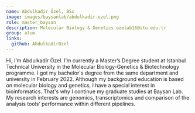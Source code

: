 ```yaml
---
name: Abdulkadir Özel, BSc
image: images/baysanlab/abdulkadir-ozel.png
role: master_baysan
description: Molecular Biology & Genetics ozelab16@itu.edu.tr
group: alum
links:
  github: AbdulkadirOzel
---
```


Hi, I’m Abdulkadir Özel. I’m currently a Master’s Degree student at Istanbul Technical University in the Molecular Biology-Genetics & Biotechnology programme. I got my bachelor's degree from the same department and university in February 2022. Although my background education is based on molecular biology and genetics, I have a special interest in bioinformatics. That's why I continue my graduate studies at Baysan Lab. My research interests are genomics, transcriptomics and comparison of the analysis tools’ performance within different pipelines.
